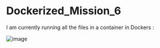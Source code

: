 # Dockerized_Mission_6

I am currently running all the files in a container in Dockers :


![image](https://user-images.githubusercontent.com/98294412/173716269-586f7f7c-11cf-4946-b162-05f86dfa8287.png)

